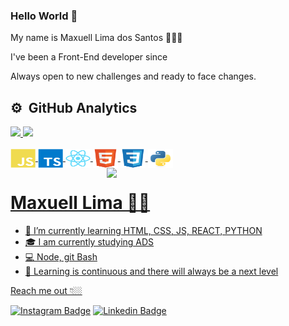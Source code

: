 ### Hello World 👋
My name is Maxuell Lima dos Santos 🧑🇧🇷

I've been a Front-End developer since

Always open to new challenges and ready to face changes.

## ⚙️ &nbsp;GitHub Analytics
<div>
  <a href="https://github.com/Maxuell123">
  <img height="180em" src="https://github-readme-stats.vercel.app/api?username=Maxuell123&show_icons=true&theme=dracula&include_all_commits=true&count_private=true"/>
  <img height="180em" src="https://github-readme-stats.vercel.app/api/top-langs/?username=Maxuell123&layout=compact&langs_count=7&theme=dracula"/>
</div>
  <div style="display: inline_block"><br>
  <img align="center" alt="Rafa-Js" height="30" width="40" src="https://raw.githubusercontent.com/devicons/devicon/master/icons/javascript/javascript-plain.svg">
  <img align="center" alt="Rafa-Ts" height="30" width="40" src="https://raw.githubusercontent.com/devicons/devicon/master/icons/typescript/typescript-plain.svg">
  <img align="center" alt="Rafa-React" height="30" width="40" src="https://raw.githubusercontent.com/devicons/devicon/master/icons/react/react-original.svg">
  <img align="center" alt="Rafa-HTML" height="30" width="40" src="https://raw.githubusercontent.com/devicons/devicon/master/icons/html5/html5-original.svg">
  <img align="center" alt="Rafa-CSS" height="30" width="40" src="https://raw.githubusercontent.com/devicons/devicon/master/icons/css3/css3-original.svg">
  <img align="center" alt="Rafa-Python" height="30" width="40" src="https://raw.githubusercontent.com/devicons/devicon/master/icons/python/python-original.svg">
</div>
  
  

<img align="right" src="https://raw.githubusercontent.com/MicaelliMedeiros/micaellimedeiros/master/image/computer-illustration.png" width="350"/>

<!--
**Maxuell123/Maxuell123** is a ✨ _special_ ✨ repository because its `README.md` (this file) appears on your GitHub profile.

Here are some ideas to get you started:

- 🔭 I’m currently working on ...
- 🌱 I’m currently learning ...
- 👯 I’m looking to collaborate on ...
- 🤔 I’m looking for help with ...
- 💬 Ask me about ...
- 📫 How to reach me: ...
- 😄 Pronouns: ...
- ⚡ Fun fact: ...
-->

# Maxuell Lima 👨‍💻

- 🌱 I’m currently learning HTML, CSS, JS, REACT, PYTHON
- 🎓 I am currently studying ADS
- 💻 Node, git Bash
- 🚀 Learning is continuous and there will always be a next level




Reach me out 👇🏼

[![Instagram Badge](https://img.shields.io/badge/-Instagram-blue?style=flat-square&logo=Instagram&logoColor=white&link=https://www.instagram.com/max_limas/)](https://www.instagram.com/max_limas/) [![Linkedin Badge](https://img.shields.io/badge/-LinkedIn-blue?style=flat-square&logo=Linkedin&logoColor=white&link=https://www.linkedin.com/in/maxuell-lima-dos-santos-8423671a8/)](https://www.linkedin.com/in/maxuell-lima-dos-santos-8423671a8/)

